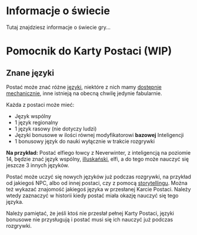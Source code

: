 # Informacje o świecie

Tutaj znajdziesz informacje o świecie gry...

# Pomocnik do Karty Postaci (WIP)

## Znane języki
Postać może znać różne [języki](https://forgottenrealms.fandom.com/wiki/Category:Languages), niektóre z nich mamy [dostępnie mechanicznie](https://wiki.nwn.net.pl/docs/Systemy%20Autorskie/System%20jezykow), inne istnieją na obecną chwilę jedynie fabularnie.

Każda z postaci może mieć:
- Język wspólny
- 1 język regionalny
- 1 język rasowy (nie dotyczy ludzi)
- Języki bonusowe w ilości równej modyfikatorowi **bazowej** Inteligencji
- 1 bonusowy język do nauki wyłącznie w trakcie rozgrywki

**Na przykład:** Postać elfiego łowcy z Neverwinter, z inteligencją na poziomie 14, będzie znać język wspólny, [illuskański](https://forgottenrealms.fandom.com/wiki/Illuskan_language), elfi, a do tego może nauczyć się jeszcze 3 innych języków.

Postać może uczyć się nowych języków już podczas rozgrywki, na przykład od jakiegoś NPC, albo od innej postaci, czy z pomocą [storytellingu](https://wiki.nwn.net.pl/docs/Systemy%20Autorskie/Storytelling). Można też wykazać znajomość jakiegoś języka w przesłanej Karcie Postaci. Należy wtedy zaznaczyć w historii kiedy postać miała okazję nauczyć się tego języka.

Należy pamiętać, że jeśli ktoś nie przesłał pełnej Karty Postaci, języki bonusowe nie przysługują i postać musi się ich nauczyć już podczas rozgrywki.
